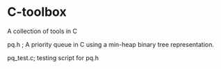 # C-toolbox
A collection of tools in C


pq.h ; A priority queue in C using a min-heap binary tree representation.

pq_test.c; testing script for pq.h
